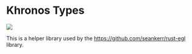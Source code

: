 # Khronos Types

[![](http://meritbadge.herokuapp.com/khronos)](https://crates.io/crates/khronos)

This is a helper library used by the https://github.com/seankerr/rust-egl library.
